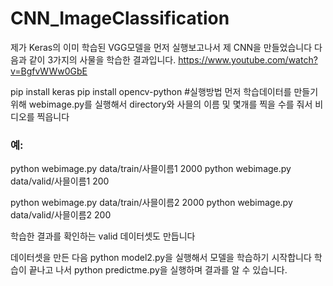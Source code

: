 # CNN_ImageClassification
제가 Keras의 이미 학습된 VGG모델을 먼저 실행보고나서 제 CNN을 만들었습니다
다음과 같이 3가지의 사물을 학습한 결과입니다.
https://www.youtube.com/watch?v=BgfvWWw0GbE


pip install keras
pip install opencv-python
#실행방법
먼저 학습데이터를 만들기 위해 webimage.py를 실행해서 directory와 사믈의 이름 및 몇개를 찍을 수를 줘서 비디오를 찍읍니다
### 예: 
python webimage.py data/train/사믈이름1 2000
python webimage.py data/valid/사믈이름1 200

python webimage.py data/train/사믈이름2 2000
python webimage.py data/valid/사믈이름2 200

학습한 결과를 확인하는 valid 데이터셋도 만듭니다

데이터셋을 만든 다음 python model2.py을 실행해서 모델을 학습하기 시작합니다
학습이 끝나고 나서 python predictme.py을 실행하며 결과를 알 수 있습니다.
